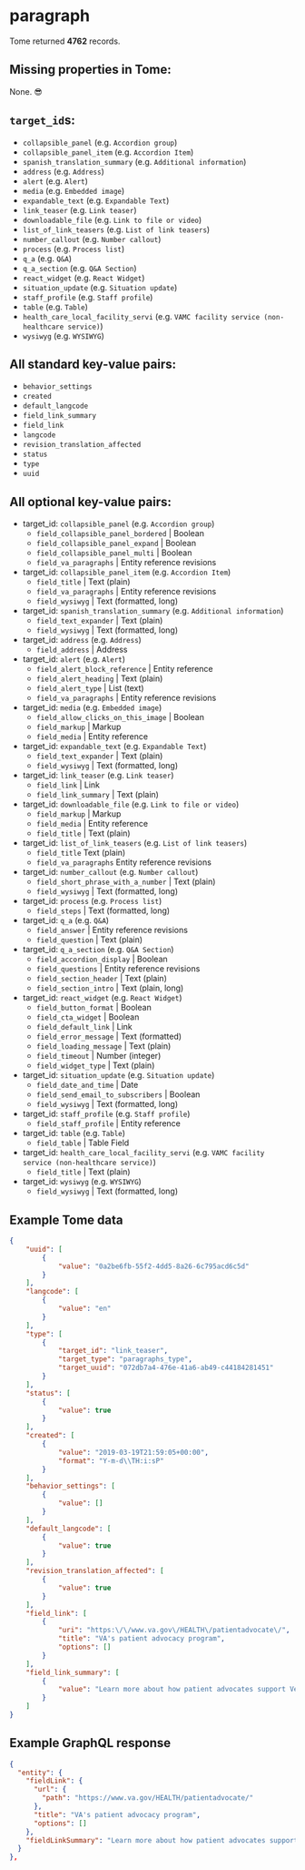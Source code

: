# paragraph

Tome returned **4762** records.

## Missing properties in Tome:

None. 😎

## `target_id`s:

  - `collapsible_panel` (e.g. `Accordion group`)
  - `collapsible_panel_item` (e.g. `Accordion Item`)
  - `spanish_translation_summary` (e.g. `Additional information`)
  - `address` (e.g. `Address`)
  - `alert` (e.g. `Alert`)
  - `media` (e.g. `Embedded image`)
  - `expandable_text` (e.g. `Expandable Text`)
  - `link_teaser` (e.g. `Link teaser`)
  - `downloadable_file` (e.g. `Link to file or video`)
  - `list_of_link_teasers` (e.g. `List of link teasers`)
  - `number_callout` (e.g. `Number callout`)
  - `process` (e.g. `Process list`)
  - `q_a` (e.g. `Q&A`)
  - `q_a_section` (e.g. `Q&A Section`)
  - `react_widget` (e.g. `React Widget`)
  - `situation_update` (e.g. `Situation update`)
  - `staff_profile` (e.g. `Staff profile`)
  - `table` (e.g. `Table`)
  - `health_care_local_facility_servi` (e.g. `VAMC facility service (non-healthcare service)`)
  - `wysiwyg` (e.g. `WYSIWYG`)

## All standard key-value pairs:

- `behavior_settings`
- `created`
- `default_langcode`
- `field_link_summary`
- `field_link`
- `langcode`
- `revision_translation_affected`
- `status`
- `type`
- `uuid`

## All optional key-value pairs:

- target_id: `collapsible_panel` (e.g. `Accordion group`)
  - `field_collapsible_panel_bordered` | Boolean
  - `field_collapsible_panel_expand` | Boolean
  - `field_collapsible_panel_multi` | Boolean
  - `field_va_paragraphs` | Entity reference revisions
- target_id: `collapsible_panel_item` (e.g. `Accordion Item`)
  - `field_title` | Text (plain)
  - `field_va_paragraphs` | Entity reference revisions
  - `field_wysiwyg` | Text (formatted, long)
- target_id: `spanish_translation_summary` (e.g. `Additional information`)
  - `field_text_expander` | Text (plain)
  - `field_wysiwyg` | Text (formatted, long)
- target_id: `address` (e.g. `Address`)
  - `field_address` | Address
- target_id: `alert` (e.g. `Alert`)
  - `field_alert_block_reference` | Entity reference
  - `field_alert_heading` | Text (plain)
  - `field_alert_type` | List (text)
  - `field_va_paragraphs` | Entity reference revisions
- target_id: `media` (e.g. `Embedded image`)
  - `field_allow_clicks_on_this_image` | Boolean
  - `field_markup` | Markup
  - `field_media` | Entity reference
- target_id: `expandable_text` (e.g. `Expandable Text`)
  - `field_text_expander` | Text (plain)
  - `field_wysiwyg` | Text (formatted, long)
- target_id: `link_teaser` (e.g. `Link teaser`)
  - `field_link` | Link
  - `field_link_summary` | Text (plain)
- target_id: `downloadable_file` (e.g. `Link to file or video`)
  - `field_markup` | Markup
  - `field_media` | Entity reference
  - `field_title` | Text (plain)
- target_id: `list_of_link_teasers` (e.g. `List of link teasers`)
  - `field_title`	Text (plain)
  - `field_va_paragraphs`	Entity reference revisions
- target_id: `number_callout` (e.g. `Number callout`)
  - `field_short_phrase_with_a_number` | Text (plain)
  - `field_wysiwyg` | Text (formatted, long)
- target_id: `process` (e.g. `Process list`)
  - `field_steps` | Text (formatted, long)
- target_id: `q_a` (e.g. `Q&A`)
  - `field_answer` | Entity reference revisions
  - `field_question` | Text (plain)
- target_id: `q_a_section` (e.g. `Q&A Section`)
  - `field_accordion_display` | Boolean
  - `field_questions` | Entity reference revisions
  - `field_section_header` | Text (plain)
  - `field_section_intro` | Text (plain, long)
- target_id: `react_widget` (e.g. `React Widget`)
  - `field_button_format` | Boolean
  - `field_cta_widget` | Boolean
  - `field_default_link` | Link
  - `field_error_message` | Text (formatted)
  - `field_loading_message` | Text (plain)
  - `field_timeout` | Number (integer)
  - `field_widget_type` | Text (plain)
- target_id: `situation_update` (e.g. `Situation update`)
  - `field_date_and_time` | Date
  - `field_send_email_to_subscribers` | Boolean
  - `field_wysiwyg` | Text (formatted, long)
- target_id: `staff_profile` (e.g. `Staff profile`)
  - `field_staff_profile` | Entity reference
- target_id: `table` (e.g. `Table`)
  - `field_table` | Table Field
- target_id: `health_care_local_facility_servi` (e.g. `VAMC facility service (non-healthcare service)`)
  - `field_title` | Text (plain)
- target_id: `wysiwyg` (e.g. `WYSIWYG`)
  - `field_wysiwyg` | Text (formatted, long)

## Example Tome data

```json
{
    "uuid": [
        {
            "value": "0a2be6fb-55f2-4dd5-8a26-6c795acd6c5d"
        }
    ],
    "langcode": [
        {
            "value": "en"
        }
    ],
    "type": [
        {
            "target_id": "link_teaser",
            "target_type": "paragraphs_type",
            "target_uuid": "072db7a4-476e-41a6-ab49-c44184281451"
        }
    ],
    "status": [
        {
            "value": true
        }
    ],
    "created": [
        {
            "value": "2019-03-19T21:59:05+00:00",
            "format": "Y-m-d\\TH:i:sP"
        }
    ],
    "behavior_settings": [
        {
            "value": []
        }
    ],
    "default_langcode": [
        {
            "value": true
        }
    ],
    "revision_translation_affected": [
        {
            "value": true
        }
    ],
    "field_link": [
        {
            "uri": "https:\/\/www.va.gov\/HEALTH\/patientadvocate\/",
            "title": "VA's patient advocacy program",
            "options": []
        }
    ],
    "field_link_summary": [
        {
            "value": "Learn more about how patient advocates support Veterans at VA and what the process of working with one is like."
        }
    ]
}
```

## Example GraphQL response

```json
{
  "entity": {
    "fieldLink": {
      "url": {
        "path": "https://www.va.gov/HEALTH/patientadvocate/"
      },
      "title": "VA's patient advocacy program",
      "options": []
    },
    "fieldLinkSummary": "Learn more about how patient advocates support Veterans at VA and what the process of working with one is like."
  }
},
```
